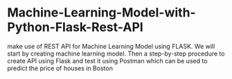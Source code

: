 # Machine-Learning-Model-with-Python-Flask-Rest-API
make use of REST API for Machine Learning Model using FLASK. We will start by creating machine learning model. Then a step-by-step procedure to create API using Flask and test it using Postman which can be used to predict the price of houses in Boston
